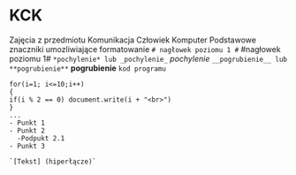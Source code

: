 # KCK
Zajęcia z przedmiotu Komunikacja Człowiek Komputer
Podstawowe znaczniki umozliwiające formatowanie
`# nagłowek poziomu 1 #`
#nagłowek poziomu 1#
`*pochylenie* lub _pochylenie_`
*pochylenie*
`__pogrubienie__ lub **pogrubienie**`
**pogrubienie**
`kod programu`
```kod progarmu
for(i=1; i<=10;i++)
{
if(i % 2 == 0) document.write(i + "<br>")
}
...
- Punkt 1
- Punkt 2
  -Podpukt 2.1
- Punkt 3

`[Tekst] (hiperłącze)`
